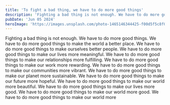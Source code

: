 ```yaml
---
title: 'To fight a bad thing, we have to do more good things'
description: 'Fighting a bad thing is not enough. We have to do more good things.'
pubDate: 'Jun 05 2024'
heroImage: 'https://images.unsplash.com/photo-1465146344425-f00d5f5c8f07?q=80&w=3552&auto=format&fit=crop&ixlib=rb-4.0.3&ixid=M3wxMjA3fDB8MHxwaG90by1wYWdlfHx8fGVufDB8fHx8fA%3D%3D'
---
```


Fighting a bad thing is not enough. We have to do more good things. We have to do more good things to make the world a better place. We have to do more good things to make ourselves better people. We have to do more good things to make our lives more meaningful. We have to do more good things to make our relationships more fulfilling. We have to do more good things to make our work more rewarding. We have to do more good things to make our communities more vibrant. We have to do more good things to make our planet more sustainable. We have to do more good things to make our future more hopeful. We have to do more good things to make our world more beautiful. We have to do more good things to make our lives more good. We have to do more good things to make our world more good. We have to do more good things to make our world more
